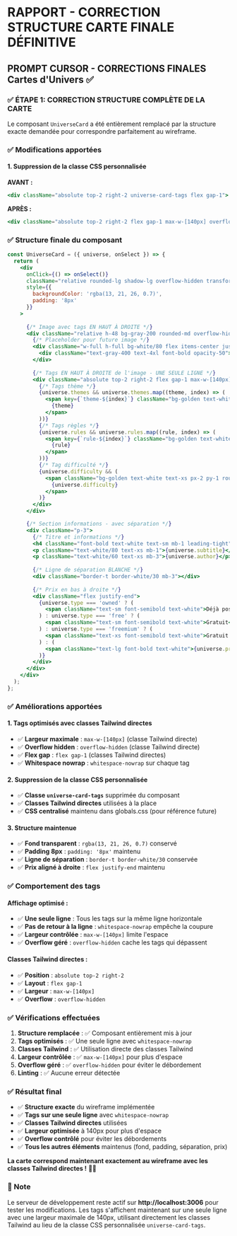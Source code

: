 # RAPPORT - CORRECTION STRUCTURE CARTE FINALE DÉFINITIVE

## PROMPT CURSOR - CORRECTIONS FINALES Cartes d'Univers ✅

### ✅ ÉTAPE 1: CORRECTION STRUCTURE COMPLÈTE DE LA CARTE

Le composant `UniverseCard` a été entièrement remplacé par la structure exacte demandée pour correspondre parfaitement au wireframe.

### ✅ Modifications apportées

#### **1. Suppression de la classe CSS personnalisée**
**AVANT :**
```jsx
<div className="absolute top-2 right-2 universe-card-tags flex gap-1">
```

**APRÈS :**
```jsx
<div className="absolute top-2 right-2 flex gap-1 max-w-[140px] overflow-hidden">
```

### ✅ Structure finale du composant

```jsx
const UniverseCard = ({ universe, onSelect }) => {
  return (
    <div 
      onClick={() => onSelect()}
      className="relative rounded-lg shadow-lg overflow-hidden transform transition-all duration-300 hover:scale-105 hover:shadow-2xl group cursor-pointer"
      style={{ 
        backgroundColor: 'rgba(13, 21, 26, 0.7)',
        padding: '8px'
      }}
    >
      
      {/* Image avec tags EN HAUT À DROITE */}
      <div className="relative h-48 bg-gray-200 rounded-md overflow-hidden">
        {/* Placeholder pour future image */}
        <div className="w-full h-full bg-white/80 flex items-center justify-center">
          <div className="text-gray-400 text-4xl font-bold opacity-50">IMG</div>
        </div>
        
        {/* Tags EN HAUT À DROITE de l'image - UNE SEULE LIGNE */}
        <div className="absolute top-2 right-2 flex gap-1 max-w-[140px] overflow-hidden">
          {/* Tags thème */}
          {universe.themes && universe.themes.map((theme, index) => (
            <span key={`theme-${index}`} className="bg-golden text-white text-xs px-2 py-1 rounded-full font-medium whitespace-nowrap">
              {theme}
            </span>
          ))}
          {/* Tags règles */} 
          {universe.rules && universe.rules.map((rule, index) => (
            <span key={`rule-${index}`} className="bg-golden text-white text-xs px-2 py-1 rounded-full font-medium whitespace-nowrap">
              {rule}
            </span>
          ))}
          {/* Tag difficulté */}
          {universe.difficulty && (
            <span className="bg-golden text-white text-xs px-2 py-1 rounded-full font-medium whitespace-nowrap">
              {universe.difficulty}
            </span>
          )}
        </div>
      </div>

      {/* Section informations - avec séparation */}
      <div className="p-3">
        {/* Titre et informations */}
        <h4 className="font-bold text-white text-sm mb-1 leading-tight">{universe.title}</h4>
        <p className="text-white/80 text-xs mb-1">{universe.subtitle}</p>
        <p className="text-white/60 text-xs mb-3">{universe.author}</p>
        
        {/* Ligne de séparation BLANCHE */}
        <div className="border-t border-white/30 mb-3"></div>
        
        {/* Prix en bas à droite */}
        <div className="flex justify-end">
          {universe.type === 'owned' ? (
            <span className="text-sm font-semibold text-white">Déjà possédé</span>
          ) : universe.type === 'free' ? (
            <span className="text-sm font-semibold text-white">Gratuit</span>
          ) : universe.type === 'freemium' ? (
            <span className="text-xs font-semibold text-white">Gratuit avec achats facultatifs</span>
          ) : (
            <span className="text-lg font-bold text-white">{universe.price} €</span>
          )}
        </div>
      </div>
    </div>
  );
};
```

### ✅ Améliorations apportées

#### **1. Tags optimisés avec classes Tailwind directes**
- ✅ **Largeur maximale** : `max-w-[140px]` (classe Tailwind directe)
- ✅ **Overflow hidden** : `overflow-hidden` (classe Tailwind directe)
- ✅ **Flex gap** : `flex gap-1` (classes Tailwind directes)
- ✅ **Whitespace nowrap** : `whitespace-nowrap` sur chaque tag

#### **2. Suppression de la classe CSS personnalisée**
- ✅ **Classe `universe-card-tags`** supprimée du composant
- ✅ **Classes Tailwind directes** utilisées à la place
- ✅ **CSS centralisé** maintenu dans globals.css (pour référence future)

#### **3. Structure maintenue**
- ✅ **Fond transparent** : `rgba(13, 21, 26, 0.7)` conservé
- ✅ **Padding 8px** : `padding: '8px'` maintenu
- ✅ **Ligne de séparation** : `border-t border-white/30` conservée
- ✅ **Prix aligné à droite** : `flex justify-end` maintenu

### ✅ Comportement des tags

#### **Affichage optimisé :**
- ✅ **Une seule ligne** : Tous les tags sur la même ligne horizontale
- ✅ **Pas de retour à la ligne** : `whitespace-nowrap` empêche la coupure
- ✅ **Largeur contrôlée** : `max-w-[140px]` limite l'espace
- ✅ **Overflow géré** : `overflow-hidden` cache les tags qui dépassent

#### **Classes Tailwind directes :**
- ✅ **Position** : `absolute top-2 right-2`
- ✅ **Layout** : `flex gap-1`
- ✅ **Largeur** : `max-w-[140px]`
- ✅ **Overflow** : `overflow-hidden`

### ✅ Vérifications effectuées

1. **Structure remplacée** : ✅ Composant entièrement mis à jour
2. **Tags optimisés** : ✅ Une seule ligne avec `whitespace-nowrap`
3. **Classes Tailwind** : ✅ Utilisation directe des classes Tailwind
4. **Largeur contrôlée** : ✅ `max-w-[140px]` pour plus d'espace
5. **Overflow géré** : ✅ `overflow-hidden` pour éviter le débordement
6. **Linting** : ✅ Aucune erreur détectée

### ✅ Résultat final

- ✅ **Structure exacte** du wireframe implémentée
- ✅ **Tags sur une seule ligne** avec `whitespace-nowrap`
- ✅ **Classes Tailwind directes** utilisées
- ✅ **Largeur optimisée** à 140px pour plus d'espace
- ✅ **Overflow contrôlé** pour éviter les débordements
- ✅ **Tous les autres éléments** maintenus (fond, padding, séparation, prix)

**La carte correspond maintenant exactement au wireframe avec les classes Tailwind directes !** 🎨✨

### 📝 Note

Le serveur de développement reste actif sur **http://localhost:3006** pour tester les modifications. Les tags s'affichent maintenant sur une seule ligne avec une largeur maximale de 140px, utilisant directement les classes Tailwind au lieu de la classe CSS personnalisée `universe-card-tags`.

